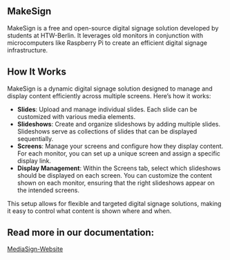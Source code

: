 ## MakeSign



MakeSign is a free and open-source digital signage solution developed by students at HTW-Berlin. It leverages old monitors in conjunction with microcomputers like Raspberry Pi to create an efficient digital signage infrastructure.

## How It Works

MakeSign is a dynamic digital signage solution designed to manage and display content efficiently across multiple screens. Here’s how it works:

- **Slides**: Upload and manage individual slides. Each slide can be customized with various media elements.
- **Slideshows**: Create and organize slideshows by adding multiple slides. Slideshows serve as collections of slides that can be displayed sequentially.
- **Screens**: Manage your screens and configure how they display content. For each monitor, you can set up a unique screen and assign a specific display link.
- **Display Management**: Within the Screens tab, select which slideshows should be displayed on each screen. You can customize the content shown on each monitor, ensuring that the right slideshows appear on the intended screens.

This setup allows for flexible and targeted digital signage solutions, making it easy to control what content is shown where and when.

## Read more in our documentation: 

[MediaSign-Website](MediaSign.github.io)